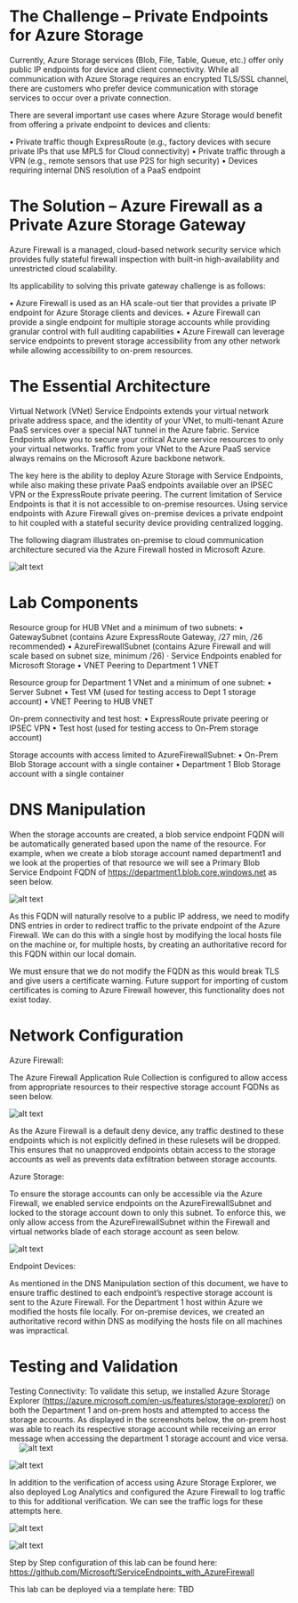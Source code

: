 # The Challenge – Private Endpoints for Azure Storage

Currently, Azure Storage services (Blob, File, Table, Queue, etc.) offer only public IP endpoints for device and client connectivity.  While all communication with Azure Storage requires an encrypted TLS/SSL channel, there are customers who prefer device communication with storage services to occur
over a private connection.  

There are several important use cases where Azure Storage would benefit from offering a private
endpoint to devices and clients:

•	Private traffic though ExpressRoute (e.g., factory devices with secure private IPs that use MPLS for Cloud connectivity)
•	Private traffic through a VPN (e.g., remote sensors that use P2S for high security)
•	Devices requiring internal DNS resolution of a PaaS endpoint

# The Solution – Azure Firewall as a Private Azure Storage Gateway

Azure Firewall is a managed, cloud-based network security service which provides fully stateful firewall inspection with built-in high-availability and unrestricted cloud scalability.

Its applicability to solving this private gateway challenge is as follows:

•	Azure Firewall is used as an HA scale-out tier that provides a private IP endpoint for Azure Storage clients and devices.
•	Azure Firewall can provide a single endpoint for multiple storage accounts while providing granular control with full auditing capabilities
•	Azure Firewall can leverage service endpoints to prevent storage accessibility from any other network while allowing accessibility to on-prem resources. 

# The Essential Architecture

Virtual Network (VNet) Service Endpoints extends your virtual network private address space, and
the identity of your VNet, to multi-tenant Azure PaaS services over a special NAT tunnel in the
Azure fabric.  Service Endpoints allow you to secure your critical Azure service resources to only
your virtual networks. Traffic from your VNet to the Azure PaaS service always remains on the
Microsoft Azure backbone network.

The key here is the ability to deploy Azure Storage with Service Endpoints, while also making these
private PaaS endpoints available over an IPSEC VPN or the ExpressRoute private peering. The current limitation of Service Endpoints is that it is not accessible to on-premise resources.  Using service endpoints with Azure Firewall gives on-premise devices a private endpoint to hit coupled with a stateful security device providing centralized logging.  

The following diagram illustrates on-premise to cloud communication architecture secured via the
Azure Firewall hosted in Microsoft Azure. 

![alt text](https://github.com/Microsoft/ServiceEndpoints_with_AzureFirewall/blob/master/images/Summary_1.PNG)
 

# Lab Components

Resource group for HUB VNet and a minimum of two subnets:
•	GatewaySubnet (contains Azure ExpressRoute Gateway, /27 min, /26 recommended)
•	AzureFirewallSubnet (contains Azure Firewall and will scale based on subnet size, minimum /26)
·	Service Endpoints enabled for Microsoft Storage
•	VNET Peering to Department 1 VNET

Resource group for Department 1 VNet and a minimum of one subnet:
•	Server Subnet
•	Test VM (used for testing access to Dept 1 storage account)
•	VNET Peering to HUB VNET

On-prem connectivity and test host:
•	ExpressRoute private peering or IPSEC VPN 
•	Test host (used for testing access to On-Prem storage account)

Storage accounts with access limited to AzureFirewallSubnet:
•	On-Prem Blob Storage account with a single container
•	Department 1 Blob Storage account with a single container

# DNS Manipulation

When the storage accounts are created, a blob service endpoint FQDN will be automatically generated based upon the name of the resource.  For example, when we create a blob storage account named department1 and we look at the properties of that resource we will see a Primary Blob Service Endpoint FQDN of https://department1.blob.core.windows.net as seen below.

![alt text](https://github.com/Microsoft/ServiceEndpoints_with_AzureFirewall/blob/master/images/Summary_2.PNG)

As this FQDN will naturally resolve to a public IP address, we need to modify DNS entries in order to redirect traffic to the private endpoint of the Azure Firewall.  We can do this with a single host by modifying the local hosts file on the machine or, for multiple hosts, by creating an authoritative record for this FQDN within our local domain.

We must ensure that we do not modify the FQDN as this would break TLS and give users a certificate warning.  Future support for importing of custom certificates is coming to Azure Firewall however, this functionality does not exist today.  

# Network Configuration

Azure Firewall:

The Azure Firewall Application Rule Collection is configured to allow access from appropriate resources to their respective storage account FQDNs as seen below.

 ![alt text](https://github.com/Microsoft/ServiceEndpoints_with_AzureFirewall/blob/master/images/Summary_3.PNG)

As the Azure Firewall is a default deny device, any traffic destined to these endpoints which is not explicitly defined in these rulesets will be dropped.  This ensures that no unapproved endpoints obtain access to the storage accounts as well as prevents data exfiltration between storage accounts.

Azure Storage:

To ensure the storage accounts can only be accessible via the Azure Firewall, we enabled service endpoints on the AzureFirewallSubnet and locked to the storage account down to only this subnet.  To enforce this, we only allow access from the AzureFirewallSubnet within the Firewall and virtual networks blade of each storage account as seen below.

![alt text](https://github.com/Microsoft/ServiceEndpoints_with_AzureFirewall/blob/master/images/Summary_4.PNG) 

Endpoint Devices:

As mentioned in the DNS Manipulation section of this document, we have to ensure traffic destined to each endpoint’s respective storage account is sent to the Azure Firewall.  For the Department 1 host within Azure we modified the hosts file locally.  For on-premise devices, we created an authoritative record within DNS as modifying the hosts file on all machines was impractical.

# Testing and Validation

Testing Connectivity:
To validate this setup, we installed Azure Storage Explorer (https://azure.microsoft.com/en-us/features/storage-explorer/) on both the Department 1 and on-prem hosts and attempted to access the storage accounts.  As displayed in the screenshots below, the on-prem host was able to reach its respective storage account while receiving an error message when accessing the department 1 storage account and vice versa.
 
![alt text](https://github.com/Microsoft/ServiceEndpoints_with_AzureFirewall/blob/master/images/Summary_5.PNG) 
 
![alt text](https://github.com/Microsoft/ServiceEndpoints_with_AzureFirewall/blob/master/images/Summary_6.PNG)

In addition to the verification of access using Azure Storage Explorer, we also deployed Log Analytics and configured the Azure Firewall to log traffic to this for additional verification.  We can see the traffic logs for these attempts here.

![alt text](https://github.com/Microsoft/ServiceEndpoints_with_AzureFirewall/blob/master/images/Summary_7.PNG) 
 
![alt text](https://github.com/Microsoft/ServiceEndpoints_with_AzureFirewall/blob/master/images/Summary_8.PNG)


Step by Step configuration of this lab can be found here: https://github.com/Microsoft/ServiceEndpoints_with_AzureFirewall

This lab can be deployed via a template here: TBD

